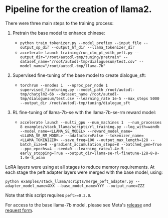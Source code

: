 # Pipeline for the creation of llama2.
There were three main steps to the training process:
1. Pretrain the base model to enhance chinese:
    - `python train_tokenizer.py --model_prefiex --input_file --output_sp_dir --output_hf_dir --llama_tokenizer_dir`
    - `accelerate launch training/run_clm_pt_with_peft.py --output_dir="/root/autodl-tmp/tuning/pretrain" --dataset_name="/root/autodl-tmp/dialoguesum/test.csv" --model_name="/root/autodl-tmp/llama-7b"`

2. Supervised fine-tuning of the base model to create dialogue_sft:
    - `torchrun --nnodes 1  --nproc_per_node 1 supervised_finetuning.py --model_path /root/autodl-tmp/chatglm2-6b --dataset_name /root/autodl-tmp/dialoguesum/test.csv --learning_rate 1e-5 --max_steps 5000 --output_dir /root/autodl-tmp/tuning/dialogue_sft`

3. RL fine-tuning of llama-7b-se with the llama-7b-se-rm reward model:
    - `accelerate launch --multi_gpu --num_machines 1  --num_processes 8 examples/stack_llama/scripts/rl_training.py --log_with=wandb --model_name=<LLAMA_SE_MODEL> --reward_model_name=<LLAMA_SE_RM_MODEL> --adafactor=False --tokenizer_name=<LLAMA_TOKENIZER> --save_freq=100 --output_max_length=128 --batch_size=8 --gradient_accumulation_steps=8 --batched_gen=True --ppo_epochs=4 --seed=0 --learning_rate=1.4e-5 --early_stopping=True --output_dir=llama-se-rl-finetune-128-8-8-1.4e-5_adam`


LoRA layers were using at all stages to reduce memory requirements. 
At each stage the peft adapter layers were merged with the base model, using: 
```shell
python examples/stack_llama/scripts/merge_peft_adapter.py --adapter_model_name=XXX --base_model_name=YYY --output_name=ZZZ
```
Note that this script requires `peft>=0.3.0`.

For access to the base llama-7b model, please see Meta's [release](https://ai.facebook.com/blog/large-language-model-llama-meta-ai/) and [request form](https://docs.google.com/forms/d/e/1FAIpQLSfqNECQnMkycAp2jP4Z9TFX0cGR4uf7b_fBxjY_OjhJILlKGA/viewform).
